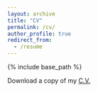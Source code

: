 ```yaml
---
layout: archive
title: "CV"
permalink: /cv/
author_profile: true
redirect_from:
  - /resume
---
```


{% include base_path %}

Download a copy of my [C.V. <i class="fa-solid fa-file-pdf"></i>](https://connorstaggs.github.io/assets/cv_june_2024.pdf)
